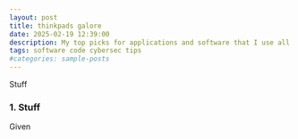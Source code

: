 ```yaml
---
layout: post
title: thinkpads galore
date: 2025-02-19 12:39:00
description: My top picks for applications and software that I use all the time. Some of these picks help boost your privacy online.
tags: software code cybersec tips
#categories: sample-posts
---
```


Stuff

### 1. Stuff

Given 
